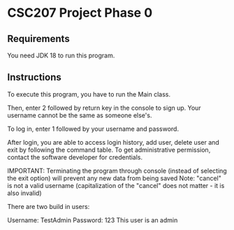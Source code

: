# CSC207 Project Phase 0

## Requirements
You need JDK 18 to run this program. 
## Instructions
To execute this program, you have to run the Main class.

Then, enter 2 followed by return key in the console to sign up. Your username cannot be the same as someone else's.

To log in, enter 1 followed by your username and password.

After login, you are able to access login history, add user, delete user and exit by following the command table. To get administrative permission, contact the software developer for credentials.

IMPORTANT: Terminating the program through console (instead of selecting the exit option) will prevent any new data from being saved
Note: "cancel" is not a valid username (capitalization of the "cancel" does not matter - it is also invalid)

There are two build in users:

Username: TestAdmin
Password: 123
This user is an admin